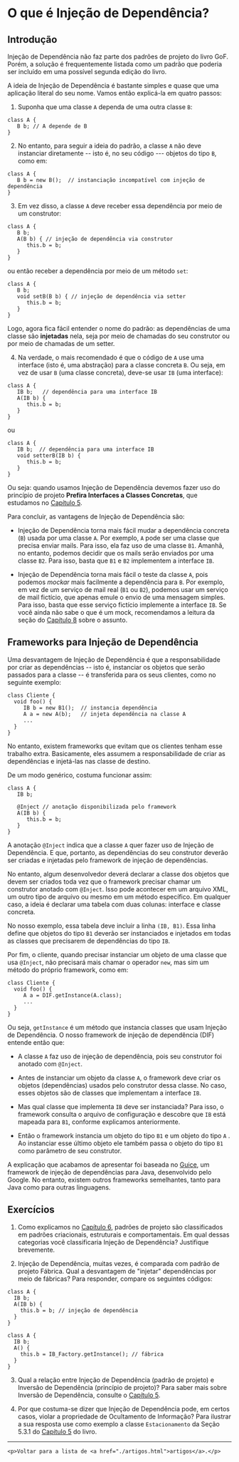 
# O que é Injeção de Dependência?

## Introdução

Injeção de Dependência não faz parte dos padrões de projeto do livro 
GoF. Porém, a solução é frequentemente listada como um padrão que 
poderia ser incluído em uma possível segunda edição do livro.

A ideia de Injeção de Dependência é bastante simples e quase que uma 
aplicação literal do seu nome. Vamos então explicá-la em quatro
passos:

1. Suponha que uma classe `A` dependa de uma outra classe `B`:

```
class A {
   B b; // A depende de B
}
```

2. No entanto, para seguir a ideia do padrão, a classe `A` não deve 
instanciar diretamente -- isto é, no seu código --- objetos do 
tipo `B`, como em:

```
class A {
   B b = new B();  // instanciação incompatível com injeção de dependência 
}
```

3. Em vez disso, a classe `A` deve receber essa dependência por meio
de um construtor:

```
class A {
   B b;
   A(B b) { // injeção de dependência via construtor
      this.b = b;
   }
}
```

ou então receber a dependência por meio de um método `set`:

```
class A {
   B b;
   void setB(B b) { // injeção de dependência via setter
      this.b = b;
   }
}
```

Logo, agora fica fácil entender o nome do padrão: as dependências
de uma classe são **injetadas** nela, seja por meio de chamadas 
do seu construtor ou por meio de chamadas de um setter. 

4. Na verdade, o mais recomendado é que o código de `A` use uma interface (isto é, 
uma abstração) para a classe concreta `B`. Ou seja, em vez de usar `B` (uma 
classe concreta), deve-se usar `IB` (uma interface):

```
class A {
   IB b;   // dependência para uma interface IB
   A(IB b) {
      this.b = b;
   }
}
```

ou 

```
class A {
   IB b;  // dependência para uma interface IB
   void setterB(IB b) {
      this.b = b;
   }
}
```

Ou seja: quando usamos Injeção de Dependência devemos fazer uso do princípio 
de projeto **Prefira Interfaces a Classes Concretas**, que estudamos no 
[Capítulo 5](../cap5.html#princ%C3%ADpio-de-invers%C3%A3o-de-depend%C3%AAncias).

Para concluir, as vantagens de Injeção de Dependência são:

* Injeção de Dependência torna mais fácil mudar a dependência concreta (`B`) 
usada por uma classe `A`. Por exemplo, `A` pode ser uma classe que precisa enviar
mails. Para isso, ela faz uso de uma classe `B1`. Amanhã, no entanto, podemos 
decidir que os mails serão enviados por uma classe `B2`. Para isso, basta que `B1` e `B2` implementem
a interface `IB`.
       
* Injeção de Dependência torna mais fácil o teste da classe `A`, pois podemos *mockar*
mais facilmente a dependência para `B`. Por exemplo, em vez de um serviço de mail real 
(`B1` ou `B2`), podemos usar um serviço de mail fictício, que apenas emule o envio 
de uma mensagem simples. Para isso, basta que esse serviço fictício implemente a 
interface `IB`. Se você ainda não sabe o que é um mock, recomendamos a leitura
da seção do [Capítulo 8](../cap8.html#mocks) sobre o assunto.
 

## Frameworks para Injeção de Dependência

Uma desvantagem de Injeção de Dependência é que a responsabilidade por criar as
dependências -- isto é, instanciar os objetos que serão passados para a classe
-- é transferida para os seus clientes, como no seguinte exemplo:

```
class Cliente {
  void foo() {
     IB b = new B1();  // instancia dependência
     A a = new A(b);   // injeta dependência na classe A
     ...
  } 
}
```

No entanto, existem frameworks que evitam que os clientes tenham esse trabalho extra.
Basicamente, eles assumem a responsabilidade de criar as dependências
e injetá-las nas classe de destino.

De um modo genérico, costuma funcionar assim:

```
class A {
   IB b;

   @Inject // anotação disponibilizada pelo framework
   A(IB b) { 
      this.b = b;
   }
}
```

A anotação `@Inject` indica que a classe `A` quer fazer uso de
Injeção de Dependência. E que, portanto, as dependências do seu construtor
deverão ser criadas e injetadas pelo framework de injeção
de dependências.

No entanto, algum desenvolvedor deverá declarar a classe dos objetos que devem
ser criados toda vez que o framework precisar chamar um construtor anotado com
`@Inject`. Isso pode acontecer em um arquivo XML, um outro tipo de arquivo ou mesmo em
um método específico. Em qualquer caso, a ideia é declarar uma tabela
com duas colunas: interface e classe concreta.

No nosso exemplo, essa tabela deve incluir a linha `(IB, B1)`. Essa linha 
define que objetos do tipo `B1` deverão ser instanciados e injetados 
em todas as classes que precisarem de dependências do tipo `IB`. 

Por fim, o cliente, quando precisar instanciar um objeto de uma classe que 
usa `@Inject`, não precisará mais chamar o operador `new`, mas sim um método 
do próprio framework, como em:


```
class Cliente {
  void foo() {
     A a = DIF.getInstance(A.class);
     ...
  } 
}
```

Ou seja, `getInstance` é um método que instancia classes que usam Injeção de
Dependência. O nosso framework de injeção de dependência (DIF)
entende então que:

* A classe `A` faz uso de injeção de dependência, pois seu construtor foi
anotado com `@Inject`.

* Antes de instanciar um objeto da classe `A`, o framework deve criar os
objetos (dependências) usados pelo construtor dessa classe. No caso,
esses objetos são de classes que implementam a interface `IB`.

* Mas qual classe que implementa `IB` deve ser instanciada? Para isso, 
o framework consulta o arquivo de configuração e descobre que `IB` 
está mapeada para `B1`, conforme explicamos anteriormente.

* Então o framework instancia um objeto do tipo `B1` e um objeto do 
tipo `A` . Ao instanciar esse último objeto ele também passa o objeto 
do tipo `B1` como parâmetro de seu construtor.

A explicação que acabamos de apresentar foi baseada no 
[Guice](https://github.com/google/guice), 
um framework de injeção de dependências para Java, desenvolvido pelo Google. 
No entanto, existem outros frameworks semelhantes, tanto para Java como 
para outras linguagens.

## Exercícios

1. Como explicamos no [Capítulo 6](../cap6.html#introdu%C3%A7%C3%A3o),
padrões de projeto são classificados em padrões criacionais,
estruturais e comportamentais. Em qual dessas categorias você classificaria
Injeção de Dependência? Justifique brevemente.

2. Injeção de Dependência, muitas vezes, é comparada com padrão de projeto
Fábrica. Qual a desvantagem de "injetar" dependências por meio de fábricas?
Para responder, compare os seguintes códigos:

 ```
 class A {
   IB b;
   A(IB b) { 
     this.b = b; // injeção de dependência 
   }
 }
 ```

 ```
 class A {
   IB b;
   A() { 
     this.b = IB_Factory.getInstance(); // fábrica
   }
 }
 ```

3. Qual a relação entre Injeção de Dependência (padrão de projeto) e Inversão
de Dependência (princípio de projeto)? Para saber mais sobre Inversão de 
Dependência, consulte o [Capítulo 5](../cap5.html#princ%C3%ADpio-de-invers%C3%A3o-de-depend%C3%AAncias).

4. Por que costuma-se dizer que Injeção de Dependência pode, em certos casos,
violar a propriedade de Ocultamento de Informação? Para ilustrar a sua resposta
use como exemplo a classe `Estacionamento` da Seção 5.3.1 do 
[Capítulo 5](../cap5.html#exemplo-1) do livro.

* * * 

```{=html}
<p>Voltar para a lista de <a href="./artigos.html">artigos</a>.</p>
```
